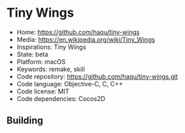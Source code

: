# Tiny Wings

- Home: https://github.com/haqu/tiny-wings
- Media: https://en.wikipedia.org/wiki/Tiny_Wings
- Inspirations: Tiny Wings
- State: beta
- Platform: macOS
- Keywords: remake, skill
- Code repository: https://github.com/haqu/tiny-wings.git
- Code language: Objective-C, C, C++
- Code license: MIT
- Code dependencies: Cocos2D

## Building

